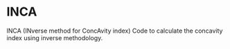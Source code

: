 # INCA
INCA (INverse method for ConcAvity index) Code to calculate the concavity index using inverse methodology.
